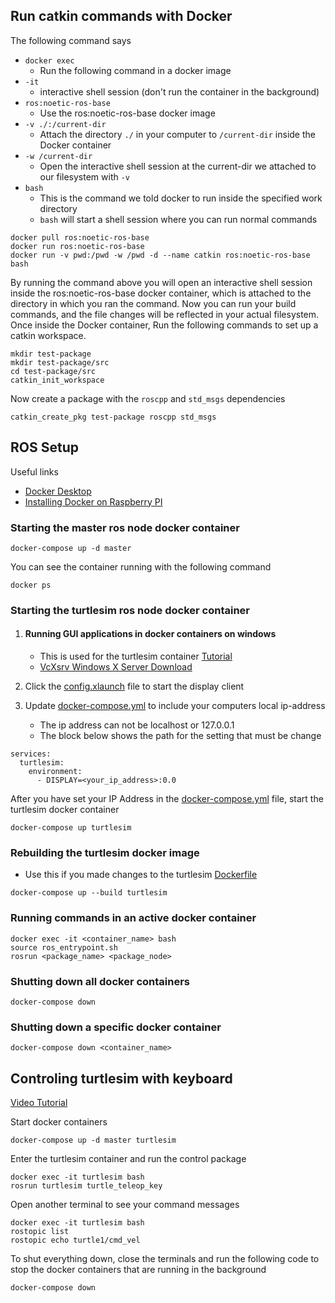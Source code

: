 ## Run catkin commands with Docker
The following command says
* ```docker exec```
   * Run the following command in a docker image
* ```-it```
   * interactive shell session (don't run the container in the background)
* ```ros:noetic-ros-base```
   * Use the ros:noetic-ros-base docker image
* ```-v ./:/current-dir```
   * Attach the directory ```./``` in your computer to ```/current-dir``` inside the Docker container
* ```-w /current-dir```
   * Open the interactive shell session at the current-dir we attached to our filesystem with ```-v```
* ```bash```
   * This is the command we told docker to run inside the specified work directory
   * ```bash``` will start a shell session where you can run normal commands
```
docker pull ros:noetic-ros-base
docker run ros:noetic-ros-base
docker run -v pwd:/pwd -w /pwd -d --name catkin ros:noetic-ros-base bash
```
By running the command above you will open an interactive shell
session inside the ros:noetic-ros-base docker container, which is attached to
the directory in which you ran the command. Now you can run your
build commands, and the file changes will be reflected in your
actual filesystem. Once inside the Docker container, Run the
following commands to set up a catkin workspace.
```
mkdir test-package
mkdir test-package/src
cd test-package/src
catkin_init_workspace
```
Now create a package with the ```roscpp``` and ```std_msgs``` dependencies  
```
catkin_create_pkg test-package roscpp std_msgs
```

## ROS Setup

Useful links
* [Docker Desktop](https://www.docker.com/products/docker-desktop/)
* [Installing Docker on Raspberry PI](https://www.jfrog.com/connect/post/install-docker-compose-on-raspberry-pi/)

### Starting the master ros node docker container
```
docker-compose up -d master
```
You can see the container running with the following command
```
docker ps
```

### Starting the turtlesim ros node docker container

1. #### Running GUI applications in docker containers on windows
   * This is used for the turtlesim container [Tutorial](https://jack-kawell.com/2019/09/11/setting-up-ros-in-windows-through-docker/)
   * [VcXsrv Windows X Server Download](https://sourceforge.net/projects/vcxsrv/)
2. Click the [config.xlaunch](config.xlaunch) file to start the display client

2. Update [docker-compose.yml](docker-compose.yml) to include your computers local ip-address
   * The ip address can not be localhost or 127.0.0.1
   * The block below shows the path for the setting that must be change
```
services:
  turtlesim:
    environment:
      - DISPLAY=<your_ip_address>:0.0
```
After you have set your IP Address in the [docker-compose.yml](docker-compose.yml) file, start the turtlesim docker container
```
docker-compose up turtlesim
```

### Rebuilding the turtlesim docker image
- Use this if you made changes to the turtlesim [Dockerfile](dockerfiles/turtlesim/Dockerfile)
```
docker-compose up --build turtlesim
```

### Running commands in an active docker container
```
docker exec -it <container_name> bash
source ros_entrypoint.sh
rosrun <package_name> <package_node>
```

### Shutting down all docker containers
```
docker-compose down
```

### Shutting down a specific docker container
```
docker-compose down <container_name>
```

## Controling turtlesim with keyboard
[Video Tutorial](https://www.youtube.com/watch?v=PlS6YCu5CT4)

Start docker containers
```
docker-compose up -d master turtlesim
```

Enter the turtlesim container and run the control package
```
docker exec -it turtlesim bash
rosrun turtlesim turtle_teleop_key
```

Open another terminal to see your command messages
```
docker exec -it turtlesim bash
rostopic list
rostopic echo turtle1/cmd_vel
```

To shut everything down, close the terminals and run the following code to stop the docker containers that are running in the background
```
docker-compose down
```

